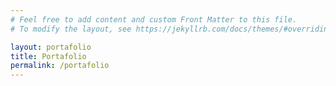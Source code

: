 ```yaml
---
# Feel free to add content and custom Front Matter to this file.
# To modify the layout, see https://jekyllrb.com/docs/themes/#overriding-theme-defaults

layout: portafolio
title: Portafolio
permalink: /portafolio
---
```

